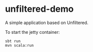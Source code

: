 unfiltered-demo
==============

A simple application based on Unfiltered.

To start the jetty container:

	sbt run
	mvn scala:run
